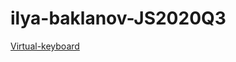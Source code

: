 # ilya-baklanov-JS2020Q3
[Virtual-keyboard](https://rolling-scopes-school.github.io/ilya-baklanov-JS2020Q3/virtual-keyboard/)
